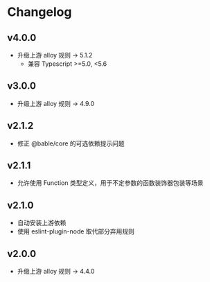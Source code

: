 # Changelog

## v4.0.0

* 升级上游 alloy 规则 -> 5.1.2
  - 兼容 Typescript >=5.0, <5.6


## v3.0.0

* 升级上游 alloy 规则 -> 4.9.0


## v2.1.2

* 修正 @bable/core 的可选依赖提示问题

## v2.1.1

* 允许使用 Function 类型定义，用于不定参数的函数装饰器包装等场景


## v2.1.0

* 自动安装上游依赖
* 使用 eslint-plugin-node 取代部分弃用规则


## v2.0.0

* 升级上游 alloy 规则 -> 4.4.0
